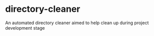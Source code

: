 # directory-cleaner
 An automated directory cleaner aimed to help clean up during project development stage
